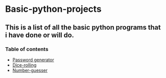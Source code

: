 # Basic-python-projects

## This is a list of all the basic python programs that i have done or will do.

### Table of contents
* [Password generator](#password-generator)
* [Dice-rolling](#dice-rolling)
* [Number-guesser](#Number-guesser)

